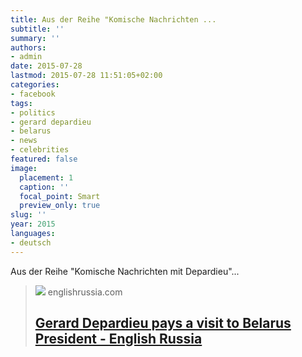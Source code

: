 ```yaml
---
title: Aus der Reihe "Komische Nachrichten ...
subtitle: ''
summary: ''
authors:
- admin
date: 2015-07-28
lastmod: 2015-07-28 11:51:05+02:00
categories:
- facebook
tags:
- politics
- gerard depardieu
- belarus
- news
- celebrities
featured: false
image:
  placement: 1
  caption: ''
  focal_point: Smart
  preview_only: true
slug: ''
year: 2015
languages:
- deutsch
---
```


Aus der Reihe "Komische Nachrichten mit Depardieu"...
> [![](http://media.englishrussia.com/newpictures/French-actor-gerard-depardieu-visited-Belarus-president/6YFFsVR.jpg)](http://englishrussia.com/2015/07/25/gerard-depardieu-pays-a-visit-to-belarus-president/)
> englishrussia.com
> ## [Gerard Depardieu pays a visit to Belarus President - English Russia](http://englishrussia.com/2015/07/25/gerard-depardieu-pays-a-visit-to-belarus-president/)
>